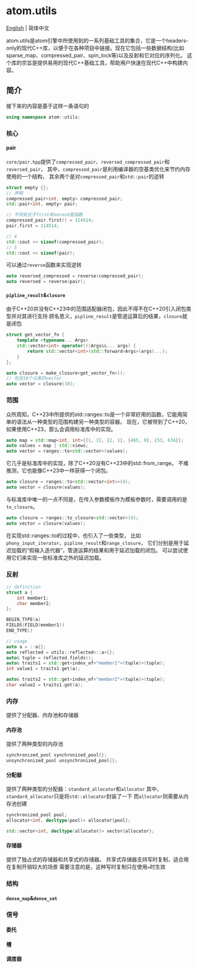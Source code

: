 # atom.utils

[English](readme.md) | 简体中文

atom.utils是atom引擎中所使用到的一系列基础工具的集合，它是一个headers-only的现代C++库，以便于在各种项目中链接。现在它包括一些数据结构(比如sparse_map、compressed_pair、spin_lock等)以及反射和它对应的序列化。
这个库的宗旨是提供易用的现代C++基础工具，帮助用户快速在现代C++中构建内容。

## 简介

接下来的内容是基于这样一条语句的

```c++
using namespace atom::utils;
```

### 核心

#### pair

`core/pair.hpp`提供了`compressed_pair`、`reversed_compressed_pair`和`reversed_pair`，
其中，`compressed_pair`是利用编译器的空基类优化来节约内存使用的一个结构，
其余两个是对`compressed_pair`和`std::pair`的逆转

```c++
struct empty {};
// 声明
compressed_pair<int, empty> compressed_pair;
std::pair<int, empty> pair;

// 不同处在于first和second是函数
compressed_pair.first() = 114514;
pair.first = 114514;

// 4
std::cout << sizeof(compressed_pair);
// 5
std::cout << sizeof(pair);
```

可以通过`reverse`函数来实现逆转

```c++
auto reversed_compressed = reverse(compressed_pair);
auto reversed = reverse(pair);
```

#### `pipline_result`&`closure`

由于C++20并没有C++23中的范围适配器闭包，因此不得不在C++20引入闭包类型并对其进行支持
顾名思义，`pipline_result`是管道运算后的结果，`closure`就是闭包

```c++
struct get_vector_fn {
    template <typename... Args>
    std::vector<int> operator()(Args&&... args) {
        return std::vector<int>(std::forward<Args>(args)...);
    }
};

auto closure = make_closure<get_vector_fn>();
// 包含10个元素的vector
auto vector = closure(10);
```

### 范围

众所周知，C++23中所提供的std::ranges::to是一个非常好用的函数，它能用简单的语法从一种类型的范围构建另一种类型的容器。
现在，它被带到了C++20，如果使用C++23，那么会调用标准库中的实现。

```c++
auto map = std::map<int, int>{{1, 2}, {2, 1}, {465, 0}, {53, 634}};
auto values = map | std::views;
auto vector = ranges::to<std::vector>(values);
```

它几乎是标准库中的实现，除了C++20没有C++23中的std::from_range。
不难推测，它也能像C++23中一样获得一个闭包。

```c++
auto closure = ranges::to<std::vector<int>>(4);
auto vector = closure(values);
```

与标准库中唯一的一点不同是，在传入参数模板作为模板参数时，需要调用的是`to_closure`。

```c++
auto closure = ranges::to_closure<std::vector>(4);
auto vector = closure(values);
```

在实现std::ranges::to的过程中，也引入了一些类型，
比如`phony_input_iterator`、`pipline_result`和`range_closure`，
它们分别是用于延迟加载的“假输入迭代器”，管道运算的结果和用于延迟加载的闭包。
可以尝试使用它们来实现一些标准库之外的延迟加载。

### 反射

```c++
// definition
struct a {
    int member1;
    char member2;
};

BEGIN_TYPE(a)
FIELDS(FIELD(member1))
END_TYPE()

// usage
auto a = ::a{};
auto reflected = utils::reflected<::a>{};
auto& tuple = reflected.fields();
auto& traits1 = std::get<index_of<"member1">(tuple)>(tuple);
int value1 = traits1.get(a);

auto& traits2 = std::get<index_of<"member2">(tuple)>(tuple);
char value2 = traits1.get(a);
```

### 内存

提供了分配器、内存池和存储器

#### 内存池

提供了两种类型的内存池

```c++
synchronized_pool synchronized_pool{};
unsynchronized_pool unsynchronized_pool{};
```

#### 分配器

提供了两种类型的分配器：`standard_allocator`和`allocator`
其中，`standard_allocator`只是将`std::allocator`封装了一下
而`allocator`则需要从内存池创建

```c++
synchronized_pool pool;
allocator<int, decltype(pool)> allocator{pool};

std::vector<int, decltype(allocator)> vector{allocator};
```

#### 存储器

提供了独占式的存储器和共享式的存储器。
共享式存储器支持写时复制，适合用在复制开销较大的场景
需要注意的是，这种写时复制只在使用`=`时生效

### 结构

#### `dense_map`&`dense_set`

### 信号

#### 委托

#### 槽

#### 调度器